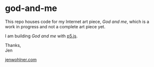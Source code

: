 # god-and-me
This repo houses code for my Internet art piece, _God and me_, which is a work in progress and not a complete art piece yet. 

I am building _God and me_ with [p5.js](https://p5js.org/).

Thanks,<br>
Jen 

[jenwohlner.com](https://jenwohlner.com/)
